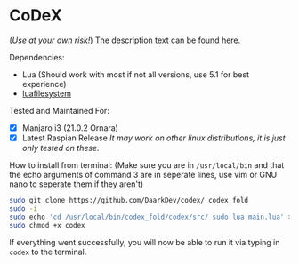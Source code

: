 # CoDeX
(*Use at your own risk!*)
The description text can be found [here](https://github.com/DaarkDev/filelink/tree/CoDeX).

Dependencies:
- Lua (Should work with most if not all versions, use 5.1 for best experience)
- [luafilesystem](https://keplerproject.github.io/luafilesystem/)

Tested and Maintained For:
- [x] Manjaro i3 (21.0.2 Ornara)
- [x] Latest Raspian Release 
*It may work on other linux distributions, it is just only tested on these.*

How to install from terminal:
(Make sure you are in `/usr/local/bin` and that the echo arguments of command 3
are in seperate lines, use vim or GNU nano to seperate them if they aren't)
```sh
sudo git clone https://github.com/DaarkDev/codex/ codex_fold
sudo -i
sudo echo 'cd /usr/local/bin/codex_fold/codex/src/ sudo lua main.lua' > codex
sudo chmod +x codex
```
If everything went successfully, you will now be able to run it via typing in `codex`
to the terminal.
